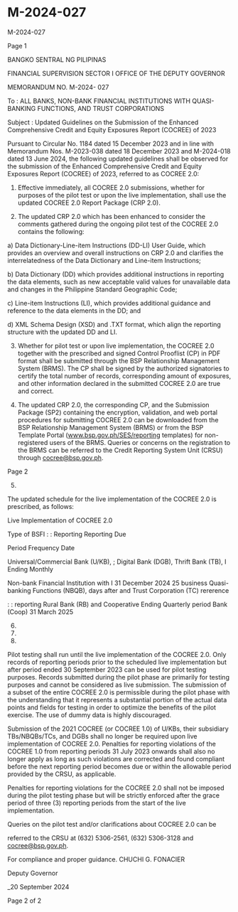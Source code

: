 # M-2024-027

M-2024-027

Page 1

BANGKO SENTRAL NG PILIPINAS

FINANCIAL SUPERVISION SECTOR I OFFICE OF THE DEPUTY GOVERNOR

MEMORANDUM NO. M-2024- 027

To : ALL BANKS, NON-BANK FINANCIAL INSTITUTIONS WITH QUASI- BANKING FUNCTIONS, AND TRUST CORPORATIONS

Subject : Updated Guidelines on the Submission of the Enhanced Comprehensive Credit and Equity Exposures Report (COCREE) of 2023

Pursuant to Circular No. 1184 dated 15 December 2023 and in line with Memorandum Nos. M-2023-038 dated 18 December 2023 and M-2024-018 dated 13 June 2024, the following updated guidelines shall be observed for the submission of the Enhanced Comprehensive Credit and Equity Exposures Report (COCREE) of 2023, referred to as COCREE 2.0:

1) Effective immediately, all COCREE 2.0 submissions, whether for purposes of the pilot test or upon the live implementation, shall use the updated COCREE 2.0 Report Package (CRP 2.0).

2) The updated CRP 2.0 which has been enhanced to consider the comments gathered during the ongoing pilot test of the COCREE 2.0 contains the following:

a) Data Dictionary-Line-item Instructions (DD-LI) User Guide, which provides an overview and overall instructions on CRP 2.0 and clarifies the interrelatedness of the Data Dictionary and Line-item Instructions;

b) Data Dictionary (DD) which provides additional instructions in reporting the data elements, such as new acceptable valid values for unavailable data and changes in the Philippine Standard Geographic Code;

c) Line-item Instructions (LI), which provides additional guidance and reference to the data elements in the DD; and

d) XML Schema Design (XSD) and .TXT format, which align the reporting structure with the updated DD and LI.

3) Whether for pilot test or upon live implementation, the COCREE 2.0 together with the prescribed and signed Control Prooflist (CP) in PDF format shall be submitted through the BSP Relationship Management System (BRMS). The CP shall be signed by the authorized signatories to certify the total number of records, corresponding amount of exposures, and other information declared in the submitted COCREE 2.0 are true and correct.

4) The updated CRP 2.0, the corresponding CP, and the Submission Package (SP2) containing the encryption, validation, and web portal procedures for submitting COCREE 2.0 can be downloaded from the BSP Relationship Management System (BRMS) or from the BSP Template Portal (www.bsp.gov.ph/SES/reporting templates) for non-registered users of the BRMS. Queries or concerns on the registration to the BRMS can be referred to the Credit Reporting System Unit (CRSU) through cocree@bsp.gov.ph.

Page 2

5)

The updated schedule for the live implementation of the COCREE 2.0 is prescribed, as follows:

Live Implementation of COCREE 2.0

Type of BSFI : : Reporting Reporting Due

Period Frequency Date

Universal/Commercial Bank (U/KB), ; Digital Bank (DGB), Thrift Bank (TB), I Ending Monthly

Non-bank Financial Institution with I 31 December 2024 25 business Quasi-banking Functions (NBQB), days after and Trust Corporation (TC) rererence

: : reporting Rural Bank (RB) and Cooperative Ending Quarterly period Bank (Coop) 31 March 2025

6)

7)

8)

Pilot testing shall run until the live implementation of the COCREE 2.0. Only records of reporting periods prior to the scheduled live implementation but after period ended 30 September 2023 can be used for pilot testing purposes. Records submitted during the pilot phase are primarily for testing purposes and cannot be considered as live submission. The submission of a subset of the entire COCREE 2.0 is permissible during the pilot phase with the understanding that it represents a substantial portion of the actual data points and fields for testing in order to optimize the benefits of the pilot exercise. The use of dummy data is highly discouraged.

Submission of the 2021 COCREE (or COCREE 1.0) of U/KBs, their subsidiary TBs/NBQBs/TCs, and DGBs shall no longer be required upon live implementation of COCREE 2.0. Penalties for reporting violations of the COCREE 1.0 from reporting periods 31 July 2023 onwards shall also no longer apply as long as such violations are corrected and found compliant before the next reporting period becomes due or within the allowable period provided by the CRSU, as applicable.

Penalties for reporting violations for the COCREE 2.0 shall not be imposed during the pilot testing phase but will be strictly enforced after the grace period of three (3) reporting periods from the start of the live implementation.

Queries on the pilot test and/or clarifications about COCREE 2.0 can be

referred to the CRSU at (632) 5306-2561, (632) 5306-3128 and cocree@bsp.gov.ph.

For compliance and proper guidance.  CHUCHI G. FONACIER

Deputy Governor

_20 September 2024

Page 2 of 2